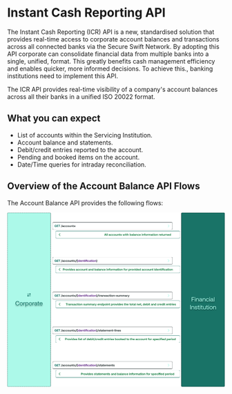 # Instant Cash Reporting API

The Instant Cash Reporting (ICR) API is a new, standardised solution that provides real-time access to corporate account balances and transactions across all connected banks via the Secure Swift Network. By adopting this API corporate can consolidate financial data from multiple banks into a single, unified, format. This greatly benefits cash management efficiency and enables quicker, more informed decisions. To achieve this., banking institutions need to implement this API.

The ICR API provides real-time visibility of a company's account balances across all their banks in a unified ISO 20022 format.

## What you can expect

* List of accounts within the Servicing Institution.
* Account balance and statements.
* Debit/credit entries reported to the account.
* Pending and booked items on the account.
* Date/Time queries for intraday reconciliation.

## Overview of the Account Balance API Flows

The Account Balance API provides the following flows:

![Account Balance API Flows](/static/images/flow.png)
